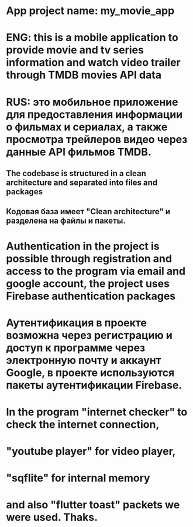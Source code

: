 # App project name: my_movie_app

# ENG: this is a mobile application to provide movie and tv series information and watch video trailer through TMDB movies API data

# RUS: это мобильное приложение для предоставления информации о фильмах и сериалах, а также просмотра трейлеров видео через данные API фильмов TMDB.


## The codebase is structured in a clean architecture and separated into files and packages

## Кодовая база имеет "Clean architecture" и разделена на файлы и пакеты.

# Authentication in the project is possible through registration and access to the program via email and google account, the project uses Firebase authentication packages

# Аутентификация в проекте возможна через регистрацию и доступ к программе через электронную почту и аккаунт Google, в проекте используются пакеты аутентификации Firebase.

# In the program "internet checker" to check the internet connection,
# "youtube player" for video player,
# "sqflite" for internal memory
# and also "flutter toast" packets we were used. Thaks.